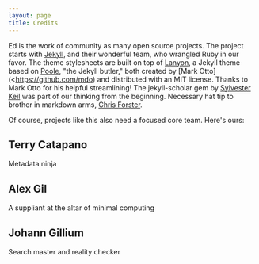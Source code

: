 ```yaml
---
layout: page
title: Credits
---
```


Ed is the work of community as many open source projects. The project starts with [Jekyll](https://jekyllrb.com/), and their wonderful team, who wrangled Ruby in our favor. The theme stylesheets are built on top of [Lanyon](https://github.com/poole/lanyon), a Jekyll theme based on [Poole](http://getpoole.com), "the Jekyll butler," both created by [Mark Otto](<https://github.com/mdo) and distributed with an MIT license. Thanks to Mark Otto for his helpful streamlining! The jekyll-scholar gem by [Sylvester Keil](https://github.com/inukshuk/) was part of our thinking from the beginning. Necessary hat tip to brother in markdown arms, [Chris Forster](https://github.com/c-forster). 

Of course, projects like this also need a focused core team. Here's ours:

## Terry Catapano
Metadata ninja

## Alex Gil
A suppliant at the altar of minimal computing

## Johann Gillium
Search master and reality checker






